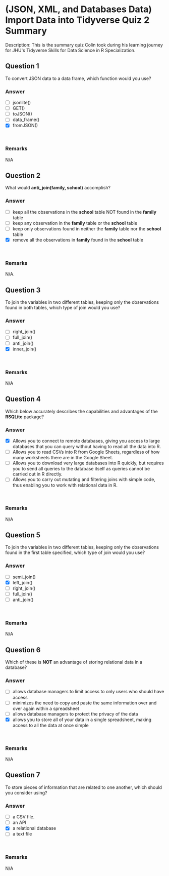 # (JSON, XML, and Databases Data) Import Data into Tidyverse Quiz 2 Summary

Description: This is the summary quiz Colin took during his learning journey for JHU's Tidyverse Skills for Data Science in R Specialization.</br>

Question 1
----------
To convert JSON data to a data frame, which function would you use?</br>

### Answer
- [ ] jsonlite()
- [ ] GET()
- [ ] toJSON()
- [ ] data_frame()
- [x] fromJSON()
</br>

### Remarks
N/A </br>

Question 2
----------
What would **anti_join(family, school)** accomplish? </br>

### Answer
- [ ] keep all the observations in the **school** table NOT found in the **family** table
- [ ] keep any observation in the **family** table or the **school** table
- [ ] keep only observations found in neither the **family** table nor the **school** table
- [x] remove all the observations in **family** found in the **school** table
</br>

### Remarks
N/A.</br>

Question 3
----------
To join the variables in two different tables, keeping only the observations found in both tables, which type of join would you use? </br>

### Answer
- [ ] right_join()
- [ ] full_join()
- [ ] anti_join()
- [x] inner_join()
</br>

### Remarks
N/A </br>

Question 4
----------
Which below accurately describes the capabilities and advantages of the **RSQLite** package? </br>

### Answer
- [x] Allows you to connect to remote databases, giving you access to large databases that you can query without having to read all the data into R.
- [ ] Allows you to read CSVs into R from Google Sheets, regardless of how many worksheets there are in the Google Sheet.
- [ ] Allows you to download very large databases into R quickly, but requires you to send all queries to the database itself as queries cannot be carried out in R directly.
- [ ] Allows you to carry out mutating and filtering joins with simple code, thus enabling you to work with relational data in R.
</br>

### Remarks
N/A </br>

Question 5
----------
To join the variables in two different tables, keeping only the observations found in the first table specified, which type of join would you use? </br>

### Answer
- [ ] semi_join()
- [x] left_join()
- [ ] right_join()
- [ ] full_join()
- [ ] anti_join()
</br>

### Remarks
N/A </br>

Question 6
----------
Which of these is **NOT** an advantage of storing relational data in a database? </br>

### Answer
- [ ] allows database managers to limit access to only users who should have access
- [ ] minimizes the need to copy and paste the same information over and over again within a spreadsheet
- [ ] allows database managers to protect the privacy of the data
- [x] allows you to store all of your data in a single spreadsheet, making access to all the data at once simple
</br>

### Remarks
N/A </br>

Question 7
----------
To store pieces of information that are related to one another, which should you consider using? </br>

### Answer
- [ ] a CSV file.
- [ ] an API
- [x] a relational database
- [ ] a text file
</br>

### Remarks
N/A </br>
